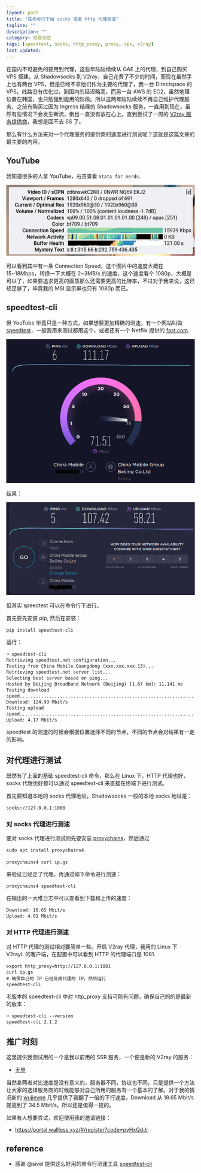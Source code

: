```yaml
---
layout: post
title: "在命令行下给 socks 或者 http 代理测速"
tagline: ""
description: ""
category: 经验总结
tags: [speedtest, socks, http_proxy, proxy, vps, v2ray]
last_updated:
---
```


在国内不可避免的要用到代理，这些年陆陆续续从 GAE 上的代理，到自己购买 VPS 搭建，从 Shadowsocks 到 V2ray，自己花费了不少的时间，而现在虽然手上也有两台 VPS，但是已经不拿他们作为主要的代理了，我一台 Directspace 的 VPS，线路没有优化过，到国内的延迟略高，而另一台 AWS 的 EC2，虽然地理位置在韩国，也只勉强到能用的阶段。所以这两年陆陆续续不再自己维护代理服务，之前有购买过因为 Ingress 结缘的 Shadowsocks 服务，一直用到现在，虽然有些情况下会发生断流，倒也一直没有放在心上。直到尝试了一周的 [V2ray 服务提供商](https://www.wujievpn.xyz/user/index.html#/register?code=pyHxQdJr)，我想是回不去 SS 了。

那么有什么方法来对一个代理服务的提供商的速度进行测试呢？这就是这篇文章的最主要的内容。

## YouTube
我知道很多的人拿 YouTube，右击查看 `Stats for nerds`.

![youtube stats for nerds](/assets/youtube-stats-for-nerds.png)

可以看到其中有一条 Connection Speed，这个图片中的速度大概在 15~18Mbps，转换一下大概在 2~3MB/s 的速度，这个速度看个 1080p，大概是可以了，如果要追求更高的画质那么还需要更高的比特率，不过对于我来说，这已经足够了，毕竟我的 MSI 显示屏也只有 1080p 而已。

## speedtest-cli
但 YouTube 毕竟只是一种方式，如果想要更加精确的测速，有一个网站叫做 [speedtest](https://www.speedtest.net/)，一般我用来测试都用这个，或者还有一个 Netflix 提供的 [fast.com](https://fast.com/).

![speedtest web](/assets/speedtest-web-running.png)

结果：

![speedtest web result](/assets/speedtest-web-result.png)

但其实 speedtest 可以在命令行下进行。

首先要先安装 pip, 然后在安装：

	pip install speedtest-cli

运行：

	➜ speedtest-cli
	Retrieving speedtest.net configuration...
	Testing from China Mobile Guangdong (xxx.xxx.xxx.13)...
	Retrieving speedtest.net server list...
	Selecting best server based on ping...
	Hosted by Beijing Broadband Network (Beijing) [1.67 km]: 11.141 ms
	Testing download speed................................................................................
	Download: 124.99 Mbit/s
	Testing upload speed......................................................................................................
	Upload: 4.17 Mbit/s

speedtest 的测速的时候会根据位置选择不同的节点，不同的节点会对结果有一定的影响。

## 对代理进行测试
既然有了上面的基础 speedtest-cli 命令，那么在 Linux 下，HTTP 代理也好，socks 代理也好都可以通过 speedtest-cli 来直接在终端下进行测试。

首先要知道本地的 socks 代理地址，Shadowsocks 一般的本地 socks 地址是：

	socks://127.0.0.1:1080

### 对 socks 代理进行测速
要对 socks 代理进行测试则先要安装 [proxychains](/post/2017/02/terminal-sock5-proxy.html)，然后通过

	sudo apt install proxychains4

	proxychains4 curl ip.gs

来验证已经走了代理。再通过如下命令进行测速：

	proxychains4 speedtest-cli

在输出的一大堆日志中可以查看到下载和上传的速度：

	Download: 18.65 Mbit/s
	Upload: 4.01 Mbit/s

### 对 HTTP 代理进行测速
对 HTTP 代理的测试相对要简单一些。开启 V2ray 代理，我用的 Linux 下 V2rayL 的客户端，在配置中可以看到 HTTP 的代理端口是 1081.

	export http_proxy=http://127.0.0.1:1081
	curl ip.gs
	# 确保自己的 IP 已经变成代理的 IP，然后运行
	speedtest-cli

老版本的 speedtest-cli 中对 http_proxy 支持可能有问题，确保自己的的是最新的版本：

	➜ speedtest-cli --version
	speedtest-cli 2.1.2


## 推广时刻

这里提供我测试用的一个是我以前用的 SSR 服务，一个便是新的 V2ray 的服务：

- [无界](https://www.wujievpn.xyz/user/index.html#/register?code=pyHxQdJr)

当然拿两者对比速度是没有意义的，服务器不同，协议也不同，只是提供一个方法让大家的选择服务商的时候能够对自己所用的服务有一个基本的了解。对于我的情况新的 [wujievpn](https://portal.wallless.xyz/#/register?code=pyHxQdJr) 几乎提供了我翻了一倍的下行速度。Download 从 18.65 Mbit/s 提高到了 34.5 Mbit/s。所以还是值得一提的。

如果有人想要尝试，欢迎使用我的邀请链接：

- <https://portal.wallless.xyz/#/register?code=pyHxQdJr>

## reference

- 感谢 @sivel 提供这么好用的命令行测速工具 [speedtest-cli](https://github.com/sivel/speedtest-cli)
